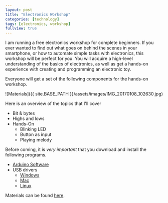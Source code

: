 ```yaml
---
layout: post
title: "Electronics Workshop"
categories: [technology]
tags: [electronics, workshop]
fullview: true
---
```


I am running a free electronics workshop for complete beginners. If you ever wanted to find out what goes on behind the scenes in your smartphone, or how to automate simple tasks with electronics, this workshop will be perfect for you. You will acquire a high-level understanding of the basics of electronics, as well as get a hands-on experience with creating and programming an electronic toy.

Everyone will get a set of the following components for the hands-on workshop.

![Materials]({{ site.BASE_PATH }}/assets/images/IMG_20170108_102630.jpg)

Here is an overview of the topics that I'll cover
* Bit & bytes
* Highs and lows
* Hands-On
    * Blinking LED
    * Button as input
    * Playing melody

Before coming, it is *very important* that you download and install the following programs.
* [Arduino Software](https://www.arduino.cc/en/Main/Software)
* USB drivers
     * [Windows](https://github.com/changchuming/electronics-workshop/raw/master/Drivers/CH341SER_WINDOWS.zip)
     * [Mac](https://github.com/changchuming/electronics-workshop/raw/master/Drivers/CH34SER_MAC_FIXED.zip)
     * [Linux](https://github.com/changchuming/electronics-workshop/raw/master/Drivers/CH341SER_LINUX.ZIP)

Materials can be found [here](https://github.com/changchuming/electronics-workshop/raw/master/Materials.zip).
